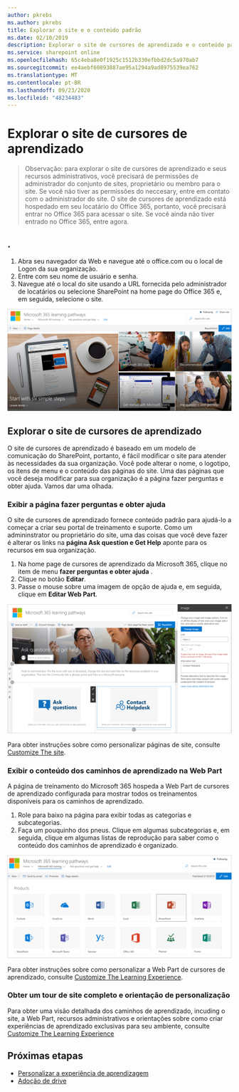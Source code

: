 ```yaml
---
author: pkrebs
ms.author: pkrebs
title: Explorar o site e o conteúdo padrão
ms.date: 02/10/2019
description: Explorar o site de cursores de aprendizado e o conteúdo padrão
ms.service: sharepoint online
ms.openlocfilehash: 65c4eba8e0f1925c1512b330efbbd2dc5a970ab7
ms.sourcegitcommit: ee4aebf60893887ae95a1294a9ad8975539ea762
ms.translationtype: MT
ms.contentlocale: pt-BR
ms.lasthandoff: 09/23/2020
ms.locfileid: "48234483"
---
```

# <a name="explore-the-learning-pathways-site"></a>Explorar o site de cursores de aprendizado

> Observação: para explorar o site de cursores de aprendizado e seus recursos administrativos, você precisará de permissões de administrador do conjunto de sites, proprietário ou membro para o site. Se você não tiver as permissões do neccesary, entre em contato com o administrador do site. O site de cursores de aprendizado está hospedado em seu locatário do Office 365, portanto, você precisará entrar no Office 365 para acessar o site. Se você ainda não tiver entrado no Office 365, entre agora. 

## <a name="sign-in-to-office-365"></a>. 

1.  Abra seu navegador da Web e navegue até o office.com ou o local de Logon da sua organização. 
2.  Entre com seu nome de usuário e senha.
3.  Navegue até o local do site usando a URL fornecida pelo administrador de locatários ou selecione SharePoint na home page do Office 365 e, em seguida, selecione o site. 

![cg-introducing.png](media/cg-introducing.png)

## <a name="explore-the-learning-pathways-site"></a>Explorar o site de cursores de aprendizado

O site de cursores de aprendizado é baseado em um modelo de comunicação do SharePoint, portanto, é fácil modificar o site para atender às necessidades da sua organização. Você pode alterar o nome, o logotipo, os itens de menu e o conteúdo das páginas do site. Uma das páginas que você deseja modificar para sua organização é a página fazer perguntas e obter ajuda. Vamos dar uma olhada.

### <a name="view-the-ask-questions-and-get-help-page"></a>Exibir a página fazer perguntas e obter ajuda

O site de cursores de aprendizado fornece conteúdo padrão para ajudá-lo a começar a criar seu portal de treinamento e suporte. Como um admininstrator ou proprietário do site, uma das coisas que você deve fazer é alterar os links na **página Ask question e Get Help** aponte para os recursos em sua organização. 

1.  Na home page de cursores de aprendizado da Microsoft 365, clique no item de menu **fazer perguntas e obter ajuda** .
2.  Clique no botão **Editar**.
3.  Passe o mouse sobre uma imagem de opção de ajuda e, em seguida, clique em **Editar Web Part**.

![cg-edithelp.png](media/cg-edithelp.png)

Para obter instruções sobre como personalizar páginas de site, consulte [Customize The site](custom_edithelp.md).

### <a name="view-the-learning-pathways-content-in-the-web-part"></a>Exibir o conteúdo dos caminhos de aprendizado na Web Part
A página de treinamento do Microsoft 365 hospeda a Web Part de cursores de aprendizado configurada para mostrar todos os treinamentos disponíveis para os caminhos de aprendizado. 

1. Role para baixo na página para exibir todas as categorias e subcategorias.
2. Faça um pouquinho dos pneus. Clique em algumas subcategorias e, em seguida, clique em algumas listas de reprodução para saber como o conteúdo dos caminhos de aprendizado é organizado. 

![cg-gotoall.png](media/cg-gotoall.png)

Para obter instruções sobre como personalizar a Web Part de cursores de aprendizado, consulte [Customize The Learning Experience](custom_overview.md).

### <a name="get-a-complete-site-tour-and-customization-guidance"></a>Obter um tour de site completo e orientação de personalização
Para obter uma visão detalhada dos caminhos de aprendizado, incuding o site, a Web Part, recursos administrativos e orientações sobre como criar experiências de aprendizado exclusivas para seu ambiente, consulte [Customize The Learning Experience](custom_overview.md)

## <a name="next-steps"></a>Próximas etapas
- [Personalizar a experiência de aprendizagem](custom_overview.md)
- [Adoção de drive](driveadoption.md) 
